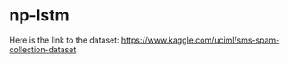 # np-lstm

Here is the link to the dataset: https://www.kaggle.com/uciml/sms-spam-collection-dataset
